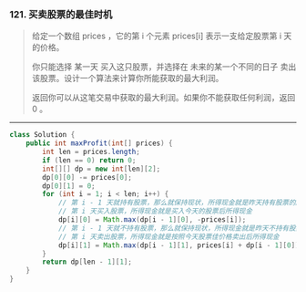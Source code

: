 ### 121. 买卖股票的最佳时机

>给定一个数组 prices ，它的第 i 个元素 prices[i] 表示一支给定股票第 i 天的价格。
>
>你只能选择 某一天 买入这只股票，并选择在 未来的某一个不同的日子 卖出该股票。设计一个算法来计算你所能获取的最大利润。
>
>返回你可以从这笔交易中获取的最大利润。如果你不能获取任何利润，返回 0 。
***
```java
class Solution {
    public int maxProfit(int[] prices) {
        int len = prices.length;
        if (len == 0) return 0;
        int[][] dp = new int[len][2];
        dp[0][0] -= prices[0];
        dp[0][1] = 0;
        for (int i = 1; i < len; i++) {
            // 第 i - 1 天就持有股票，那么就保持现状，所得现金就是昨天持有股票的所得现金
            // 第 i 天买入股票，所得现金就是买入今天的股票后所得现金
            dp[i][0] = Math.max(dp[i - 1][0], -prices[i]);
            // 第 i - 1 天就不持有股票，那么就保持现状，所得现金就是昨天不持有股票的所得现金
            // 第 i 天卖出股票，所得现金就是按照今天股票佳价格卖出后所得现金
            dp[i][1] = Math.max(dp[i - 1][1], prices[i] + dp[i - 1][0]);
        }
        return dp[len - 1][1];
    }
}
```